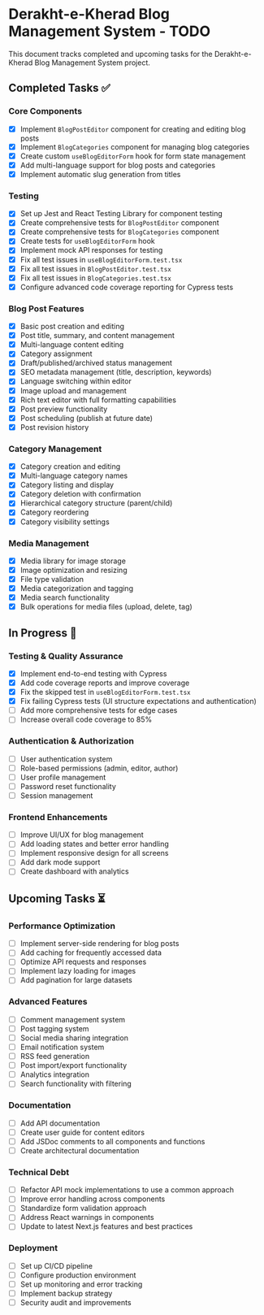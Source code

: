 # Derakht-e-Kherad Blog Management System - TODO

This document tracks completed and upcoming tasks for the Derakht-e-Kherad Blog Management System project.

## Completed Tasks ✅

### Core Components
- [x] Implement `BlogPostEditor` component for creating and editing blog posts
- [x] Implement `BlogCategories` component for managing blog categories
- [x] Create custom `useBlogEditorForm` hook for form state management
- [x] Add multi-language support for blog posts and categories
- [x] Implement automatic slug generation from titles

### Testing
- [x] Set up Jest and React Testing Library for component testing
- [x] Create comprehensive tests for `BlogPostEditor` component
- [x] Create comprehensive tests for `BlogCategories` component
- [x] Create tests for `useBlogEditorForm` hook
- [x] Implement mock API responses for testing
- [x] Fix all test issues in `useBlogEditorForm.test.tsx`
- [x] Fix all test issues in `BlogPostEditor.test.tsx`
- [x] Fix all test issues in `BlogCategories.test.tsx`
- [x] Configure advanced code coverage reporting for Cypress tests

### Blog Post Features
- [x] Basic post creation and editing
- [x] Post title, summary, and content management
- [x] Multi-language content editing
- [x] Category assignment
- [x] Draft/published/archived status management
- [x] SEO metadata management (title, description, keywords)
- [x] Language switching within editor
- [x] Image upload and management
- [x] Rich text editor with full formatting capabilities
- [x] Post preview functionality
- [x] Post scheduling (publish at future date)
- [x] Post revision history

### Category Management
- [x] Category creation and editing
- [x] Multi-language category names
- [x] Category listing and display
- [x] Category deletion with confirmation
- [x] Hierarchical category structure (parent/child)
- [x] Category reordering
- [x] Category visibility settings

### Media Management
- [x] Media library for image storage
- [x] Image optimization and resizing
- [x] File type validation
- [x] Media categorization and tagging
- [x] Media search functionality
- [x] Bulk operations for media files (upload, delete, tag)

## In Progress 🔄

### Testing & Quality Assurance
- [x] Implement end-to-end testing with Cypress
- [x] Add code coverage reports and improve coverage
- [x] Fix the skipped test in `useBlogEditorForm.test.tsx`
- [x] Fix failing Cypress tests (UI structure expectations and authentication)
- [ ] Add more comprehensive tests for edge cases
- [ ] Increase overall code coverage to 85%

### Authentication & Authorization
- [ ] User authentication system
- [ ] Role-based permissions (admin, editor, author)
- [ ] User profile management
- [ ] Password reset functionality
- [ ] Session management

### Frontend Enhancements
- [ ] Improve UI/UX for blog management
- [ ] Add loading states and better error handling
- [ ] Implement responsive design for all screens
- [ ] Add dark mode support
- [ ] Create dashboard with analytics

## Upcoming Tasks ⏳

### Performance Optimization
- [ ] Implement server-side rendering for blog posts
- [ ] Add caching for frequently accessed data
- [ ] Optimize API requests and responses
- [ ] Implement lazy loading for images
- [ ] Add pagination for large datasets

### Advanced Features
- [ ] Comment management system
- [ ] Post tagging system
- [ ] Social media sharing integration
- [ ] Email notification system
- [ ] RSS feed generation
- [ ] Post import/export functionality
- [ ] Analytics integration
- [ ] Search functionality with filtering

### Documentation
- [ ] Add API documentation
- [ ] Create user guide for content editors
- [ ] Add JSDoc comments to all components and functions
- [ ] Create architectural documentation

### Technical Debt
- [ ] Refactor API mock implementations to use a common approach
- [ ] Improve error handling across components
- [ ] Standardize form validation approach
- [ ] Address React warnings in components
- [ ] Update to latest Next.js features and best practices

### Deployment
- [ ] Set up CI/CD pipeline
- [ ] Configure production environment
- [ ] Set up monitoring and error tracking
- [ ] Implement backup strategy
- [ ] Security audit and improvements 
